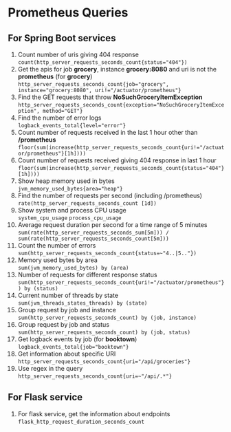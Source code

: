 # Prometheus Queries
## For Spring Boot services
1. Count number of uris giving 404 response <br />
`count(http_server_requests_seconds_count{status="404"})`
2. Get the apis for job **grocery**, instance **grocery:8080** and uri is not the **prometheus** (for **grocery**) <br />
`http_server_requests_seconds_count{job="grocery", instance="grocery:8080", uri!="/actuator/prometheus"}`
3. Find the GET requests that throw **NoSuchGroceryItemException** <br />
`http_server_requests_seconds_count{exception="NoSuchGroceryItemException", method="GET"}`
4. Find the number of error logs <br />
`logback_events_total{level="error"}`
5. Count number of requests received in the last 1 hour other than **/prometheus** <br />
`floor(sum(increase(http_server_requests_seconds_count{uri!="/actuator/prometheus"}[1h])))`
6. Count number of requests received giving 404 response in last 1 hour <br />
`floor(sum(increase(http_server_requests_seconds_count{status="404"} [1h])))`
7. Show heap memory used in bytes <br />
`jvm_memory_used_bytes{area="heap"}`
8. Find the number of requests per second (including /prometheus) <br />
`rate(http_server_requests_seconds_count [1d])`
9. Show system and process CPU usage <br />
`system_cpu_usage`
`process_cpu_usage`
10. Average request duration per second for a time range of 5 minutes <br />
`sum(rate(http_server_requests_seconds_sum[5m])) / sum(rate(http_server_requests_seconds_count[5m]))`
11. Count the number of errors <br />
`sum(http_server_requests_seconds_count{status=~"4..|5.."})`
12. Memory used bytes by area <br />
`sum(jvm_memory_used_bytes) by (area)`
13. Number of requests for different response status <br />
`sum(http_server_requests_seconds_count{uri!="/actuator/prometheus"}) by (status)`
14. Current number of threads by state <br />
`sum(jvm_threads_states_threads) by (state)`
15. Group request by job and instance <br />
`sum(http_server_requests_seconds_count) by (job, instance)`
16. Group request by job and status <br />
`sum(http_server_requests_seconds_count) by (job, status)`
17. Get logback events by job (for **booktown**) <br />
`logback_events_total{job="booktown"}`
18. Get information about specific URI <br />
`http_server_requests_seconds_count{uri="/api/groceries"}`
19. Use regex in the query
`http_server_requests_seconds_count{uri=~"/api/.*"}`

## For Flask service
1. For flask service, get the information about endpoints <br />
`flask_http_request_duration_seconds_count`